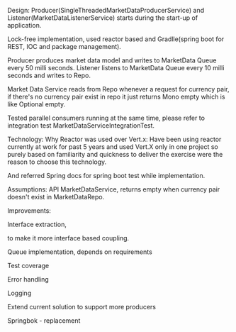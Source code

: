Design: 
Producer(SingleThreadedMarketDataProducerService) and Listener(MarketDataListenerService) starts during the start-up of application.

Lock-free implementation, used reactor based and Gradlle(spring boot for REST, IOC and package management).

Producer produces market data model and writes to MarketData Queue every 50 milli seconds. Listener listens to MarketData Queue every 10 milli seconds and writes to Repo.

Market Data Service reads from Repo whenever a request for currency pair, if there's no currency pair exist in repo it just returns Mono empty which is like Optional empty.

Tested parallel consumers running at the same time, please refer to integration test MarketDataServiceIntegrationTest.

Technology: Why Reactor was used over Vert.x: Have been using reactor currently at work for past 5 years and used Vert.X only in one project 
so purely based on familiarity and quickness to deliver the exercise were the reason to choose this technology.

And referred Spring docs for spring boot test while implementation.

Assumptions: API MarketDataService, returns empty when currency pair doesn't exist in MarketDataRepo.

Improvements: 

Interface extraction, 

to make it more interface based coupling. 

Queue implementation, depends on requirements 

Test coverage 

Error handling 

Logging 

Extend current solution to support more producers 

Springbok - replacement
